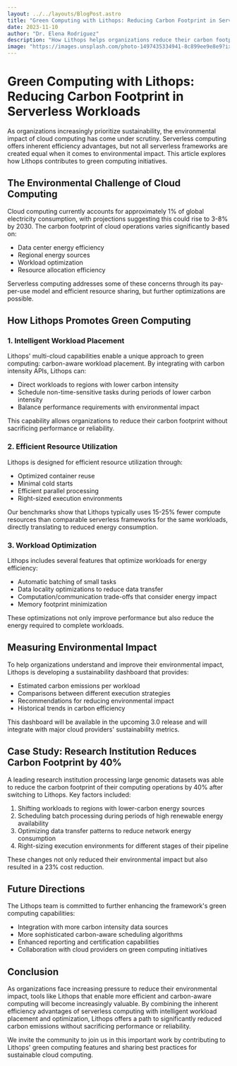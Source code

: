 ```yaml
---
layout: ../../layouts/BlogPost.astro
title: "Green Computing with Lithops: Reducing Carbon Footprint in Serverless Workloads"
date: 2023-11-10
author: "Dr. Elena Rodriguez"
description: "How Lithops helps organizations reduce their carbon footprint through efficient serverless computing practices and intelligent workload placement."
image: "https://images.unsplash.com/photo-1497435334941-8c899ee9e8e9?ixlib=rb-4.0.3&ixid=M3wxMjA3fDB8MHxwaG90by1wYWdlfHx8fGVufDB8fHx8fA%3D%3D&auto=format&fit=crop&w=2000&q=80"
---
```


# Green Computing with Lithops: Reducing Carbon Footprint in Serverless Workloads

As organizations increasingly prioritize sustainability, the environmental impact of cloud computing has come under scrutiny. Serverless computing offers inherent efficiency advantages, but not all serverless frameworks are created equal when it comes to environmental impact. This article explores how Lithops contributes to green computing initiatives.

## The Environmental Challenge of Cloud Computing

Cloud computing currently accounts for approximately 1% of global electricity consumption, with projections suggesting this could rise to 3-8% by 2030. The carbon footprint of cloud operations varies significantly based on:

- Data center energy efficiency
- Regional energy sources
- Workload optimization
- Resource allocation efficiency

Serverless computing addresses some of these concerns through its pay-per-use model and efficient resource sharing, but further optimizations are possible.

## How Lithops Promotes Green Computing

### 1. Intelligent Workload Placement

Lithops' multi-cloud capabilities enable a unique approach to green computing: carbon-aware workload placement. By integrating with carbon intensity APIs, Lithops can:

- Direct workloads to regions with lower carbon intensity
- Schedule non-time-sensitive tasks during periods of lower carbon intensity
- Balance performance requirements with environmental impact

This capability allows organizations to reduce their carbon footprint without sacrificing performance or reliability.

### 2. Efficient Resource Utilization

Lithops is designed for efficient resource utilization through:

- Optimized container reuse
- Minimal cold starts
- Efficient parallel processing
- Right-sized execution environments

Our benchmarks show that Lithops typically uses 15-25% fewer compute resources than comparable serverless frameworks for the same workloads, directly translating to reduced energy consumption.

### 3. Workload Optimization

Lithops includes several features that optimize workloads for energy efficiency:

- Automatic batching of small tasks
- Data locality optimizations to reduce data transfer
- Computation/communication trade-offs that consider energy impact
- Memory footprint minimization

These optimizations not only improve performance but also reduce the energy required to complete workloads.

## Measuring Environmental Impact

To help organizations understand and improve their environmental impact, Lithops is developing a sustainability dashboard that provides:

- Estimated carbon emissions per workload
- Comparisons between different execution strategies
- Recommendations for reducing environmental impact
- Historical trends in carbon efficiency

This dashboard will be available in the upcoming 3.0 release and will integrate with major cloud providers' sustainability metrics.

## Case Study: Research Institution Reduces Carbon Footprint by 40%

A leading research institution processing large genomic datasets was able to reduce the carbon footprint of their computing operations by 40% after switching to Lithops. Key factors included:

1. Shifting workloads to regions with lower-carbon energy sources
2. Scheduling batch processing during periods of high renewable energy availability
3. Optimizing data transfer patterns to reduce network energy consumption
4. Right-sizing execution environments for different stages of their pipeline

These changes not only reduced their environmental impact but also resulted in a 23% cost reduction.

## Future Directions

The Lithops team is committed to further enhancing the framework's green computing capabilities:

- Integration with more carbon intensity data sources
- More sophisticated carbon-aware scheduling algorithms
- Enhanced reporting and certification capabilities
- Collaboration with cloud providers on green computing initiatives

## Conclusion

As organizations face increasing pressure to reduce their environmental impact, tools like Lithops that enable more efficient and carbon-aware computing will become increasingly valuable. By combining the inherent efficiency advantages of serverless computing with intelligent workload placement and optimization, Lithops offers a path to significantly reduced carbon emissions without sacrificing performance or reliability.

We invite the community to join us in this important work by contributing to Lithops' green computing features and sharing best practices for sustainable cloud computing.
